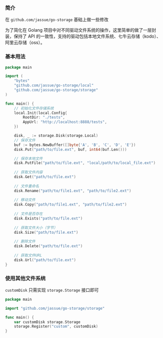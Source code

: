### 简介
在  `github.com/jassue/go-storage` 基础上做一些修改


为了简化在 Golang 项目中对不同驱动文件系统的操作，这里简单的做了一层封装，保持了 API 的一致性，支持的驱动包括本地文件系统、七牛云存储（kodo）、阿里云存储（oss）。

### 基本用法

```go
package main

import (
    "bytes"
    "github.com/jassue/go-storage/local"
    "github.com/jassue/go-storage/storage"
)

func main() {
    // 初始化文件存储系统
    local.Init(local.Config{
        RootDir: "./tests",
        AppUrl: "http://localhost:8888/tests",
    })

    disk, _ := storage.Disk(storage.Local)
    // 保存文件
    buf := bytes.NewBuffer([]byte{'A', 'B', 'C', 'D', 'E'})
    disk.Put("path/to/file.ext", buf, int64(buf.Len()))

    // 保存本地文件
    disk.PutFile("path/to/file.ext", "local/path/to/local_file.ext")
    
    // 获取文件内容
    disk.Get("path/to/file.ext")
    
    // 文件重命名
    disk.Rename("path/to/file1.ext", "path/to/file2.ext")
    
    // 移动文件
    disk.Copy("path/to/file1.ext", "path/to/file2.ext")
    
    // 文件是否存在
    disk.Exists("path/to/file.ext")
    
    // 获取文件大小（字节）
    disk.Size("path/to/file.ext")
    
    // 删除文件
    disk.Delete("path/to/file.ext")
    
    // 获取文件URL
    disk.Url("path/to/file.ext")
}
```

### 使用其他文件系统

`customDisk` 只需实现 `storage.Storage` 接口即可

```go
package main

import "github.com/jassue/go-storage/storage"

func main() {
    var customDisk storage.Storage
    storage.Register("custom", customDisk)
}
```


